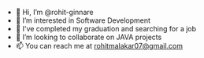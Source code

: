 - 👋 Hi, I’m @rohit-ginnare
- 👀 I’m interested in Software Development 
- 🌱 I've completed my graduation and searching for a job
- 💞️ I’m looking to collaborate on JAVA projects 
- 📫 You can reach me at rohitmalakar07@gmail.com

<!---
rohit-ginnare/rohit-ginnare is a ✨ special ✨ repository because its `README.md` (this file) appears on your GitHub profile.
You can click the Preview link to take a look at your changes.
--->
